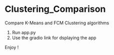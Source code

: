 # Clustering_Comparison
Compare K-Means and FCM Clustering algorithms 

1) Run app.py
2) Use the gradio link for dsplaying the app 

Enjoy !
